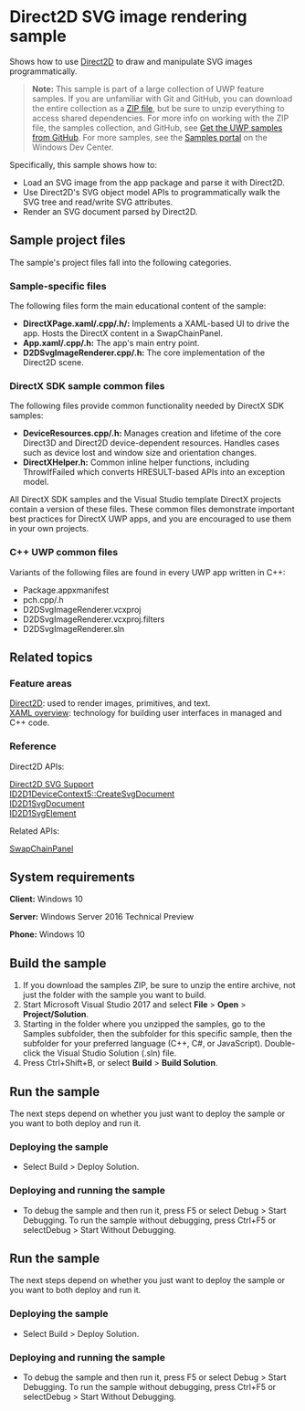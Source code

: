 <!---
  category: GraphicsAndAnimation
  samplefwlink: http://go.microsoft.com/fwlink/p/?LinkId=848071
--->

# Direct2D SVG image rendering sample

Shows how to use [Direct2D](http://msdn.microsoft.com/library/windows/desktop/dd370990) to draw and manipulate SVG images programmatically.

> **Note:** This sample is part of a large collection of UWP feature samples. 
> If you are unfamiliar with Git and GitHub, you can download the entire collection as a 
> [ZIP file](https://github.com/Microsoft/Windows-universal-samples/archive/master.zip), but be 
> sure to unzip everything to access shared dependencies. For more info on working with the ZIP file, 
> the samples collection, and GitHub, see [Get the UWP samples from GitHub](https://aka.ms/ovu2uq). 
> For more samples, see the [Samples portal](https://aka.ms/winsamples) on the Windows Dev Center. 

Specifically, this sample shows how to:

- Load an SVG image from the app package and parse it with Direct2D.
- Use Direct2D's SVG object model APIs to programmatically walk the SVG tree and read/write SVG attributes.
- Render an SVG document parsed by Direct2D.

## Sample project files

The sample's project files fall into the following categories.

### Sample-specific files
The following files form the main educational content of the sample:

- **DirectXPage.xaml/.cpp/.h/:** Implements a XAML-based UI to drive the app. Hosts the DirectX content in a SwapChainPanel.
- **App.xaml/.cpp/.h:** The app's main entry point.
- **D2DSvgImageRenderer.cpp/.h:** The core implementation of the Direct2D scene.

### DirectX SDK sample common files
The following files provide common functionality needed by DirectX SDK samples:

- **DeviceResources.cpp/.h:** Manages creation and lifetime of the core Direct3D and Direct2D device-dependent resources. Handles cases such as device lost and window size and orientation changes.
- **DirectXHelper.h:** Common inline helper functions, including ThrowIfFailed which converts HRESULT-based APIs into an exception model.

All DirectX SDK samples and the Visual Studio template DirectX projects contain a version of these files. These common files demonstrate important best practices for DirectX UWP apps, and you are encouraged to use them in your own projects.

### C++ UWP common files
Variants of the following files are found in every UWP app written in C++:

- Package.appxmanifest
- pch.cpp/.h
- D2DSvgImageRenderer.vcxproj
- D2DSvgImageRenderer.vcxproj.filters
- D2DSvgImageRenderer.sln

## Related topics

### Feature areas

[Direct2D](http://msdn.microsoft.com/library/windows/desktop/dd370990): used to render images, primitives, and text.  
[XAML overview](https://msdn.microsoft.com/library/windows/apps/mt185595): technology for building user interfaces in managed and C++ code.  

### Reference

Direct2D APIs:

[Direct2D SVG Support](https://msdn.microsoft.com/library/windows/desktop/mt790715)  
[ID2D1DeviceContext5::CreateSvgDocument](https://msdn.microsoft.com/library/windows/desktop/mt797810)  
[ID2D1SvgDocument](https://msdn.microsoft.com/library/windows/desktop/mt797817)  
[ID2D1SvgElement](https://msdn.microsoft.com/library/windows/desktop/mt797830)  

Related APIs:

[SwapChainPanel](https://msdn.microsoft.com/library/windows/apps/windows.ui.xaml.controls.swapchainpanel)  

## System requirements

**Client:** Windows 10

**Server:** Windows Server 2016 Technical Preview

**Phone:** Windows 10

## Build the sample

1. If you download the samples ZIP, be sure to unzip the entire archive, not just the folder with the sample you want to build. 
2. Start Microsoft Visual Studio 2017 and select **File** \> **Open** \> **Project/Solution**.
3. Starting in the folder where you unzipped the samples, go to the Samples subfolder, then the subfolder for this specific sample, then the subfolder for your preferred language (C++, C#, or JavaScript). Double-click the Visual Studio Solution (.sln) file.
4. Press Ctrl+Shift+B, or select **Build** \> **Build Solution**.

## Run the sample

The next steps depend on whether you just want to deploy the sample or you want to both deploy and run it.

### Deploying the sample

- Select Build > Deploy Solution. 

### Deploying and running the sample

- To debug the sample and then run it, press F5 or select Debug >  Start Debugging. To run the sample without debugging, press Ctrl+F5 or selectDebug > Start Without Debugging. 

## Run the sample

The next steps depend on whether you just want to deploy the sample or you want to both deploy and run it.

### Deploying the sample

- Select Build > Deploy Solution. 

### Deploying and running the sample

- To debug the sample and then run it, press F5 or select Debug >  Start Debugging. To run the sample without debugging, press Ctrl+F5 or selectDebug > Start Without Debugging. 